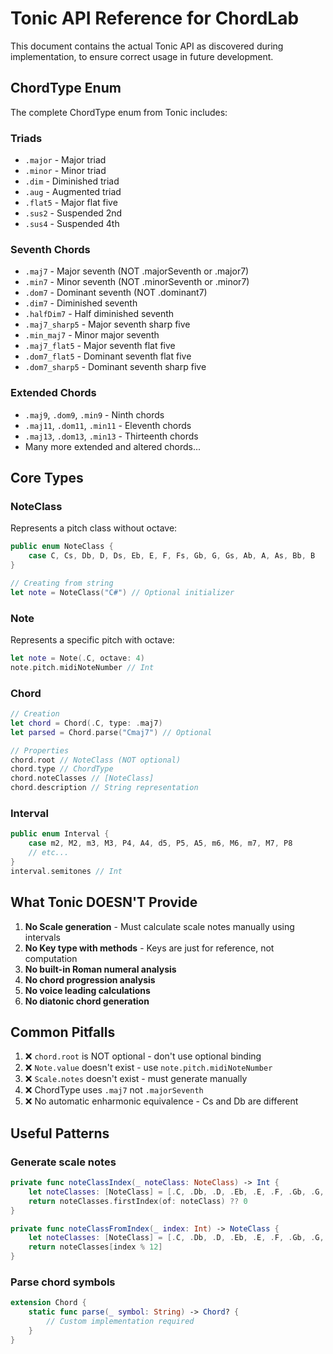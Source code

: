 # Tonic API Reference for ChordLab

This document contains the actual Tonic API as discovered during implementation, to ensure correct usage in future development.

## ChordType Enum

The complete ChordType enum from Tonic includes:

### Triads
- `.major` - Major triad
- `.minor` - Minor triad  
- `.dim` - Diminished triad
- `.aug` - Augmented triad
- `.flat5` - Major flat five
- `.sus2` - Suspended 2nd
- `.sus4` - Suspended 4th

### Seventh Chords
- `.maj7` - Major seventh (NOT .majorSeventh or .major7)
- `.min7` - Minor seventh (NOT .minorSeventh or .minor7) 
- `.dom7` - Dominant seventh (NOT .dominant7)
- `.dim7` - Diminished seventh
- `.halfDim7` - Half diminished seventh
- `.maj7_sharp5` - Major seventh sharp five
- `.min_maj7` - Minor major seventh
- `.maj7_flat5` - Major seventh flat five
- `.dom7_flat5` - Dominant seventh flat five
- `.dom7_sharp5` - Dominant seventh sharp five

### Extended Chords
- `.maj9`, `.dom9`, `.min9` - Ninth chords
- `.maj11`, `.dom11`, `.min11` - Eleventh chords
- `.maj13`, `.dom13`, `.min13` - Thirteenth chords
- Many more extended and altered chords...

## Core Types

### NoteClass
Represents a pitch class without octave:
```swift
public enum NoteClass {
    case C, Cs, Db, D, Ds, Eb, E, F, Fs, Gb, G, Gs, Ab, A, As, Bb, B
}

// Creating from string
let note = NoteClass("C#") // Optional initializer
```

### Note
Represents a specific pitch with octave:
```swift
let note = Note(.C, octave: 4)
note.pitch.midiNoteNumber // Int
```

### Chord
```swift
// Creation
let chord = Chord(.C, type: .maj7)
let parsed = Chord.parse("Cmaj7") // Optional

// Properties
chord.root // NoteClass (NOT optional)
chord.type // ChordType
chord.noteClasses // [NoteClass]
chord.description // String representation
```

### Interval
```swift
public enum Interval {
    case m2, M2, m3, M3, P4, A4, d5, P5, A5, m6, M6, m7, M7, P8
    // etc...
}
interval.semitones // Int
```

## What Tonic DOESN'T Provide

1. **No Scale generation** - Must calculate scale notes manually using intervals
2. **No Key type with methods** - Keys are just for reference, not computation
3. **No built-in Roman numeral analysis**
4. **No chord progression analysis**
5. **No voice leading calculations**
6. **No diatonic chord generation**

## Common Pitfalls

1. ❌ `chord.root` is NOT optional - don't use optional binding
2. ❌ `Note.value` doesn't exist - use `note.pitch.midiNoteNumber`
3. ❌ `Scale.notes` doesn't exist - must generate manually
4. ❌ ChordType uses `.maj7` not `.majorSeventh`
5. ❌ No automatic enharmonic equivalence - Cs and Db are different

## Useful Patterns

### Generate scale notes
```swift
private func noteClassIndex(_ noteClass: NoteClass) -> Int {
    let noteClasses: [NoteClass] = [.C, .Db, .D, .Eb, .E, .F, .Gb, .G, .Ab, .A, .Bb, .B]
    return noteClasses.firstIndex(of: noteClass) ?? 0
}

private func noteClassFromIndex(_ index: Int) -> NoteClass {
    let noteClasses: [NoteClass] = [.C, .Db, .D, .Eb, .E, .F, .Gb, .G, .Ab, .A, .Bb, .B]
    return noteClasses[index % 12]
}
```

### Parse chord symbols
```swift
extension Chord {
    static func parse(_ symbol: String) -> Chord? {
        // Custom implementation required
    }
}
```